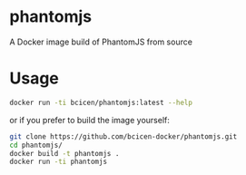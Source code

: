 # phantomjs
A Docker image build of PhantomJS from source

# Usage

```bash
docker run -ti bcicen/phantomjs:latest --help
```

or if you prefer to build the image yourself:
```bash
git clone https://github.com/bcicen-docker/phantomjs.git
cd phantomjs/
docker build -t phantomjs .
docker run -ti phantomjs
```
